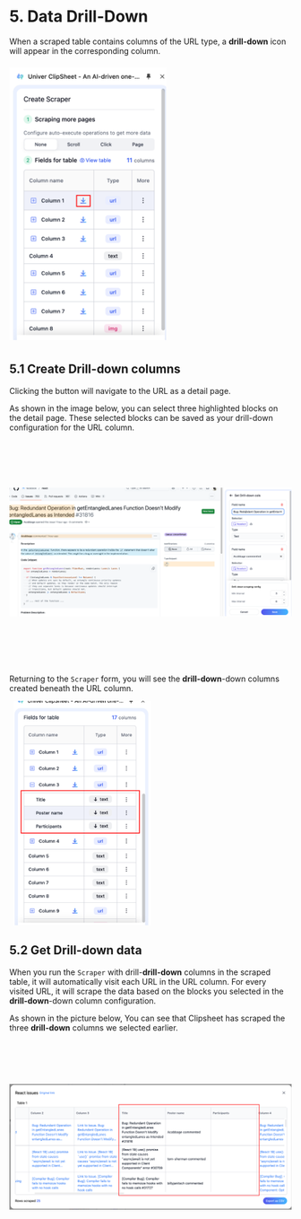 
# 5. Data Drill-Down

When a scraped table contains columns of the URL type, a **drill-down** icon will appear in the corresponding column.

<img src="/assets/en-US/data-drill-down/column_drill_down_example.png" style="width: 280px; height: 500px; object-fit: contain;" />

## 5.1 Create Drill-down columns

Clicking the button will navigate to the URL as a detail page.

As shown in the image below, you can select three highlighted blocks on the detail page. These selected blocks can be saved as your drill-down configuration for the URL column.

<img src="/assets/en-US/data-drill-down/drill_down_detail_page.png" style="width: 600px; height: 400px; object-fit: contain;" />

Returning to the `Scraper` form, you will see the **drill-down**-down columns created beneath the URL column.

<img src="/assets/en-US/data-drill-down/table_drill_down_columns.png" style="width: 260px; height: 400px; object-fit: contain;" />

## 5.2 Get Drill-down data

When you run the `Scraper` with drill-**drill-down** columns in the scraped table, it will automatically visit each URL in the URL column. For every visited URL, it will scrape the data based on the blocks you selected in the **drill-down**-down column configuration.

As shown in the picture below, You can see that Clipsheet has scraped the three **drill-down** columns we selected earlier.

<img src="/assets/en-US/data-drill-down/data_with_drill_down_columns.png" style="width: 800px; height: 380px; object-fit: contain;" />
